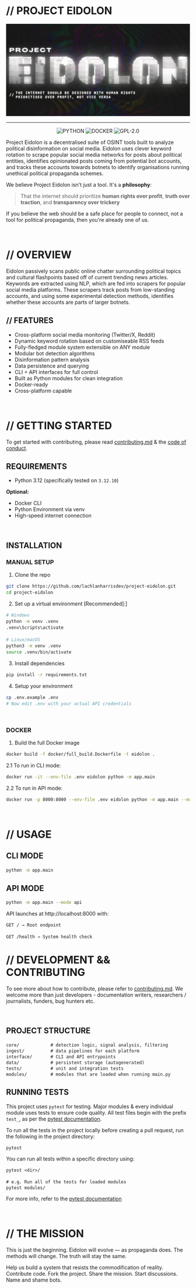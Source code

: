 # // PROJECT EIDOLON

![Banner](/.github/images/Banner_2x1.jpg)

---
<div align='center'>
    
![PYTHON](https://img.shields.io/badge/Python-FFD43B?style=for-the-badge&logo=python&logoColor=blue) ![DOCKER](https://img.shields.io/badge/Docker-2CA5E0?style=for-the-badge&logo=docker&logoColor=white) ![GPL-2.0](https://img.shields.io/badge/GPL--2.0-red?style=for-the-badge)

</div>

Project Eidolon is a decentralised suite of OSINT tools built to analyze political disinformation on social media. Eidolon uses clever keyword rotation to scrape popular social media networks for posts about political entities, identifies opinionated posts coming from potential bot accounts, and tracks these accounts towards botnets to identify organisations running unethical political propaganda schemes. 

We believe Project Eidolon isn't just a tool. It's a **philosophy**:  

> That the internet should prioritize **human rights over profit**, **truth over traction**, and **transparency over trickery**

If you believe the web should be a safe place for people to connect, not a tool for political propaganda, then you're already one of us.

<br/>

# // OVERVIEW

Eidolon passively scans public online chatter surrounding political topics and cultural flashpoints based off of current trending news articles. Keywords are extracted using NLP, which are fed into scrapers for popular social media platforms. These scrapers track posts from low-standing accounts, and using some experimental detection methods, identifies whether these accounts are parts of larger botnets.

## // FEATURES

- Cross-platform social media monitoring (Twitter/X, Reddit)
- Dynamic keyword rotation based on customiseable RSS feeds
- Fully-fledged module system extensible on ANY module
- Modular bot detection algorithms
- Disinformation pattern analysis
- Data persistence and querying
- CLI + API interfaces for full control
- Built as Python modules for clean integration
- Docker-ready
- Cross-platform capable

<br/>

# // GETTING STARTED

To get started with contributing, please read [contributing.md](/CONTRIBUTING.md) & the [code of conduct](/.github/CODE_OF_CONDUCT.md).

## REQUIREMENTS
- Python 3.12 (specifically tested on `3.12.10`)

**Optional:**

- Docker CLI
- Python Environment via venv
- High-speed internet connection
<br/>

## INSTALLATION

### MANUAL SETUP

1. Clone the repo
```bash
git clone https://github.com/lachlanharrisdev/project-eidolon.git
cd project-eidolon
```

2. Set up a virtual environment \[Recommended\]:]

```bash
# Windows
python -m venv .venv
.venv\Scripts\activate

# Linux/macOS
python3 -m venv .venv
source .venv/bin/activate
```

3. Install dependencies

```bash
pip install -r requirements.txt
```

4. Setup your environment

```bash
cp .env.example .env
# Now edit .env with your actual API credentials
```

<br/>

### DOCKER

1. Build the full Docker image

```bash
docker build -f docker/full_build.Dockerfile -t eidolon .
```

2.1 To run in CLI mode:

```bash
docker run -it --env-file .env eidolon python -m app.main
```

2.2 To run in API mode:

```bash
docker run -p 8000:8000 --env-file .env eidolon python -m app.main --mode api
```

<br/>

# // USAGE

## CLI MODE

```bash
python -m app.main
```

## API MODE

```bash
python -m app.main --mode api
```

API launches at http://localhost:8000 with:

    GET / → Root endpoint

    GET /health → System health check

# // DEVELOPMENT && CONTRIBUTING

To see more about how to contribute, please refer to [contributing.md](/CONTRIBUTING.md). We welcome more than just developers - documentation writers, researchers / journalists, funders, bug hunters etc.

<br/>

## PROJECT STRUCTURE

```explorer
core/            # detection logic, signal analysis, filtering
ingest/          # data pipelines for each platform
interface/       # CLI and API entrypoints
data/            # persistent storage (autogenerated)
tests/           # unit and integration tests
modules/         # modules that are loaded when running main.py
```

## RUNNING TESTS

This project uses `pytest` for testing. Major modules & every individual module uses tests to ensure code quality. All test files begin with the prefix `test_`, as per the [pytest documentation](https://docs.pytest.org/en/stable/getting-started.html).

To run all the tests in the project locally before creating a pull request, run the following in the project directory:

```
pytest
```

You can run all tests within a specific directory using:
```
pytest <dir>/

# e.g. Run all of the tests for loaded modules
pytest modules/
```

For more info, refer to the [pytest documentation](https://docs.pytest.org/en/stable/getting-started.html)

<br/>

# // THE MISSION

This is just the beginning. Eidolon will evolve — as propaganda does. The methods will change. The truth will stay the same.

Help us build a system that resists the commodification of reality. Contribute code. Fork the project. Share the mission. Start discussions. Name and shame bots.
